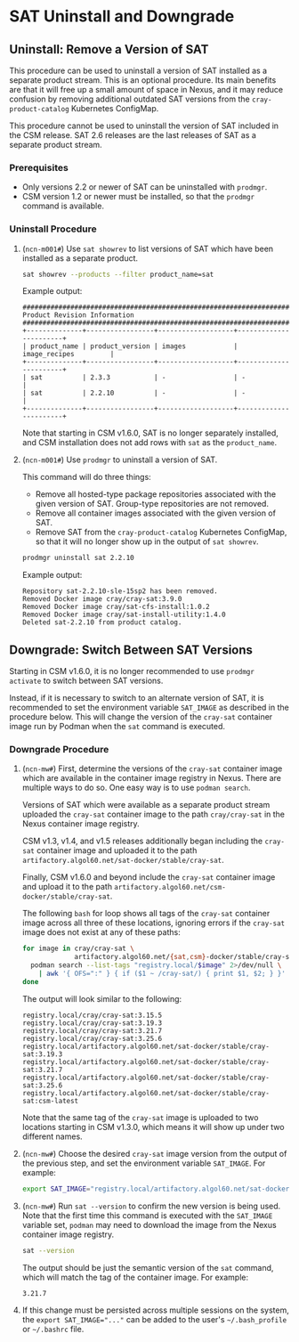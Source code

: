 # SAT Uninstall and Downgrade

## Uninstall: Remove a Version of SAT

This procedure can be used to uninstall a version of SAT installed as a separate product stream.
This is an optional procedure. Its main benefits are that it will free up a small amount of space in
Nexus, and it may reduce confusion by removing additional outdated SAT versions from the
`cray-product-catalog` Kubernetes ConfigMap.

This procedure cannot be used to uninstall the version of SAT included in the CSM release. SAT 2.6
releases are the last releases of SAT as a separate product stream.

### Prerequisites

- Only versions 2.2 or newer of SAT can be uninstalled with `prodmgr`.
- CSM version 1.2 or newer must be installed, so that the `prodmgr` command is available.

### Uninstall Procedure

1. (`ncn-m001#`) Use `sat showrev` to list versions of SAT which have been installed as a separate
   product.

   ```bash
   sat showrev --products --filter product_name=sat
   ```

   Example output:

   ```text
   ###############################################################################
   Product Revision Information
   ###############################################################################
   +--------------+-----------------+-------------------+-----------------------+
   | product_name | product_version | images            | image_recipes         |
   +--------------+-----------------+-------------------+-----------------------+
   | sat          | 2.3.3           | -                 | -                     |
   | sat          | 2.2.10          | -                 | -                     |
   +--------------+-----------------+-------------------+-----------------------+
   ```

   Note that starting in CSM v1.6.0, SAT is no longer separately installed, and CSM installation
   does not add rows with `sat` as the `product_name`.

1. (`ncn-m001#`) Use `prodmgr` to uninstall a version of SAT.

   This command will do three things:

   - Remove all hosted-type package repositories associated with the given version of SAT. Group-type
     repositories are not removed.
   - Remove all container images associated with the given version of SAT.
   - Remove SAT from the `cray-product-catalog` Kubernetes ConfigMap, so that it will no longer show up
     in the output of `sat showrev`.

   ```bash
   prodmgr uninstall sat 2.2.10
   ```

   Example output:

   ```text
   Repository sat-2.2.10-sle-15sp2 has been removed.
   Removed Docker image cray/cray-sat:3.9.0
   Removed Docker image cray/sat-cfs-install:1.0.2
   Removed Docker image cray/sat-install-utility:1.4.0
   Deleted sat-2.2.10 from product catalog.
   ```

## Downgrade: Switch Between SAT Versions

Starting in CSM v1.6.0, it is no longer recommended to use `prodmgr activate` to switch between SAT
versions.

Instead, if it is necessary to switch to an alternate version of SAT, it is recommended to set the
environment variable `SAT_IMAGE` as described in the procedure below. This will change the version
of the `cray-sat` container image run by Podman when the `sat` command is executed.

### Downgrade Procedure

1. (`ncn-mw#`) First, determine the versions of the `cray-sat` container image which are available
   in the container image registry in Nexus. There are multiple ways to do so. One easy way is to
   use `podman search`.

   Versions of SAT which were available as a separate product stream uploaded the `cray-sat`
   container image to the path `cray/cray-sat` in the Nexus container image registry.

   CSM v1.3, v1.4, and v1.5 releases additionally began including the `cray-sat` container image
   and uploaded it to the path `artifactory.algol60.net/sat-docker/stable/cray-sat`.

   Finally, CSM v1.6.0 and beyond include the `cray-sat` container image and upload it to the path
   `artifactory.algol60.net/csm-docker/stable/cray-sat`.

   The following `bash` for loop shows all tags of the `cray-sat` container image across all three
   of these locations, ignoring errors if the `cray-sat` image does not exist at any of these paths:

   ```bash
   for image in cray/cray-sat \
                artifactory.algol60.net/{sat,csm}-docker/stable/cray-sat; do
     podman search --list-tags "registry.local/$image" 2>/dev/null \
       | awk '{ OFS=":" } { if ($1 ~ /cray-sat/) { print $1, $2; } }'
   done
   ```

   The output will look similar to the following:

   ```text
   registry.local/cray/cray-sat:3.15.5
   registry.local/cray/cray-sat:3.19.3
   registry.local/cray/cray-sat:3.21.7
   registry.local/cray/cray-sat:3.25.6
   registry.local/artifactory.algol60.net/sat-docker/stable/cray-sat:3.19.3
   registry.local/artifactory.algol60.net/sat-docker/stable/cray-sat:3.21.7
   registry.local/artifactory.algol60.net/sat-docker/stable/cray-sat:3.25.6
   registry.local/artifactory.algol60.net/sat-docker/stable/cray-sat:csm-latest
   ```

   Note that the same tag of the `cray-sat` image is uploaded to two locations starting in CSM
   v1.3.0, which means it will show up under two different names.

1. (`ncn-mw#`) Choose the desired `cray-sat` image version from the output of the previous step, and
   set the environment variable `SAT_IMAGE`. For example:

   ```bash
   export SAT_IMAGE="registry.local/artifactory.algol60.net/sat-docker/stable/cray-sat:3.21.7"
   ```

1. (`ncn-mw#`) Run `sat --version` to confirm the new version is being used. Note that the first
   time this command is executed with the `SAT_IMAGE` variable set, `podman` may need to download
   the image from the Nexus container image registry.

   ```bash
   sat --version
   ```

   The output should be just the semantic version of the `sat` command, which will match the tag of
   the container image. For example:

   ```text
   3.21.7
   ```

1. If this change must be persisted across multiple sessions on the system, the `export
   SAT_IMAGE="..."` can be added to the user's `~/.bash_profile` or `~/.bashrc` file.
